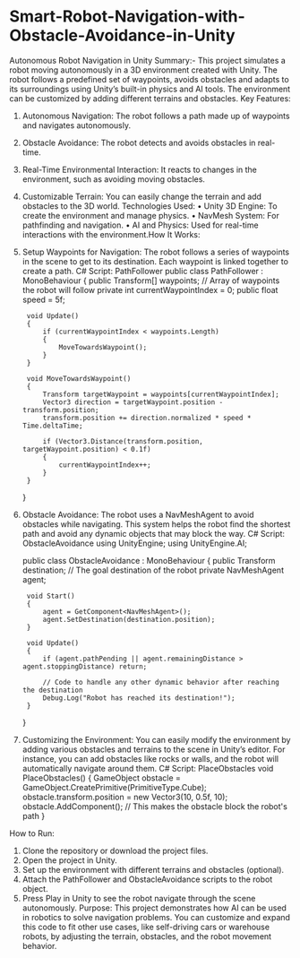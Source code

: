 # Smart-Robot-Navigation-with-Obstacle-Avoidance-in-Unity
Autonomous Robot Navigation in Unity
Summary:-
This project simulates a robot moving autonomously in a 3D environment created with Unity. The robot follows a predefined set of waypoints, avoids obstacles and adapts to its surroundings using Unity’s built-in physics and AI tools. The environment can be customized by adding different terrains and obstacles.
Key Features:
1. Autonomous Navigation: The robot follows a path made up of waypoints and navigates autonomously.
2. Obstacle Avoidance: The robot detects and avoids obstacles in real-time.
3. Real-Time Environmental Interaction: It reacts to changes in the environment, such as avoiding moving obstacles.
4. Customizable Terrain: You can easily change the terrain and add obstacles to the 3D world.
Technologies Used:
• Unity 3D Engine: To create the environment and manage physics.
• NavMesh System: For pathfinding and navigation.
• AI and Physics: Used for real-time interactions with the environment.How It Works:
1. Setup Waypoints for Navigation:
The robot follows a series of waypoints in the scene to get to its destination. Each waypoint is linked together to create a path.
C# Script: PathFollower
    public class PathFollower : MonoBehaviour
    {
        public Transform[] waypoints; // Array of waypoints the robot will follow
        private int currentWaypointIndex = 0;
        public float speed = 5f;

        void Update()
        {
            if (currentWaypointIndex < waypoints.Length)
            {
                MoveTowardsWaypoint();
            }
        }

        void MoveTowardsWaypoint()
        {
            Transform targetWaypoint = waypoints[currentWaypointIndex];
            Vector3 direction = targetWaypoint.position - transform.position;
            transform.position += direction.normalized * speed * Time.deltaTime;

            if (Vector3.Distance(transform.position, targetWaypoint.position) < 0.1f)
            {
                currentWaypointIndex++;
            }
        }
    }
    
2. Obstacle Avoidance:
The robot uses a NavMeshAgent to avoid obstacles while navigating. This system helps the robot find the shortest path and avoid any dynamic objects that may block the way.
C# Script: ObstacleAvoidance
    using UnityEngine;
    using UnityEngine.AI;

    public class ObstacleAvoidance : MonoBehaviour
    {
        public Transform destination; // The goal destination of the robot
        private NavMeshAgent agent;

        void Start()
        {
            agent = GetComponent<NavMeshAgent>();
            agent.SetDestination(destination.position);
        }

        void Update()
        {
            if (agent.pathPending || agent.remainingDistance > agent.stoppingDistance) return;

            // Code to handle any other dynamic behavior after reaching the destination
            Debug.Log("Robot has reached its destination!");
        }
    }
    
3. Customizing the Environment:
You can easily modify the environment by adding various obstacles and terrains to the scene in Unity’s editor. For instance, you can add obstacles like rocks or walls, and the robot will automatically navigate around them.
C# Script: PlaceObstacles
    void PlaceObstacles()
    {
        GameObject obstacle = GameObject.CreatePrimitive(PrimitiveType.Cube);
        obstacle.transform.position = new Vector3(10, 0.5f, 10);
        obstacle.AddComponent<NavMeshObstacle>(); // This makes the obstacle block the robot's path
    }
    
How to Run:
1. Clone the repository or download the project files.
2. Open the project in Unity.
3. Set up the environment with different terrains and obstacles (optional).
4. Attach the PathFollower and ObstacleAvoidance scripts to the robot object.
5. Press Play in Unity to see the robot navigate through the scene autonomously.
Purpose:
This project demonstrates how AI can be used in robotics to solve navigation problems. You can customize and expand this code to fit other use cases, like self-driving cars or warehouse robots, by adjusting the terrain, obstacles, and the robot movement behavior.
